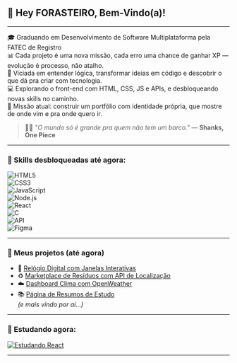 ## 👋 Hey FORASTEIRO, Bem-Vindo(a)!

---

🎓 Graduando em Desenvolvimento de Software Multiplataforma pela FATEC de Registro  
📊 Cada projeto é uma nova missão, cada erro uma chance de ganhar XP — evolução é processo, não atalho.  
🧠 Viciada em entender lógica, transformar ideias em código e descobrir o que dá pra criar com tecnologia.  
💻 Explorando o front-end com HTML, CSS, JS e APIs, e desbloqueando novas skills no caminho.  
🎯 Missão atual: construir um portfólio com identidade própria, que mostre de onde vim e pra onde quero ir.  


> 🏴‍☠️ *"O mundo só é grande pra quem não tem um barco."* — **Shanks, One Piece**

---

### 🧩 Skills desbloqueadas até agora:

![HTML5](https://img.shields.io/badge/HTML5-E34F26?style=for-the-badge&logo=html5&logoColor=white)  
![CSS3](https://img.shields.io/badge/CSS3-1572B6?style=for-the-badge&logo=css3&logoColor=white)  
![JavaScript](https://img.shields.io/badge/JavaScript-F7DF1E?style=for-the-badge&logo=javascript&logoColor=black)  
![Node.js](https://img.shields.io/badge/Node.js-339933?style=for-the-badge&logo=nodedotjs&logoColor=white)  
![React](https://img.shields.io/badge/React-20232A?style=for-the-badge&logo=react&logoColor=61DAFB)  
![C](https://img.shields.io/badge/C-00599C?style=for-the-badge&logo=c&logoColor=white)  
![API](https://img.shields.io/badge/APIs-FF6F61?style=for-the-badge&logo=fastapi&logoColor=white)  
![Figma](https://img.shields.io/badge/Figma-F24E1E?style=for-the-badge&logo=figma&logoColor=white)

---

### 📂 Meus projetos (até agora)

- 🧭 [Relógio Digital com Janelas Interativas](#)  
- ♻️ [Marketplace de Resíduos com API de Localização](#)  
- ☁️ [Dashboard Clima com OpenWeather](#)  
- 📚 [Página de Resumos de Estudo](#)  
*(e mais vindo por aí...)*

---

### 🧠 Estudando agora:

[![Estudando React](https://img.shields.io/badge/Estudando-React-blue?style=flat-square&logo=react)](#)

---


